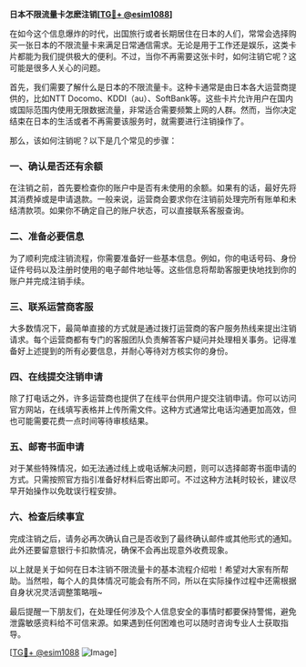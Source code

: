 **日本不限流量卡怎麽注销[[TG💪+ @esim1088](https://t.me/s/esim1088)]**

在如今这个信息爆炸的时代，出国旅行或者长期居住在日本的人们，常常会选择购买一张日本的不限流量卡来满足日常通信需求。无论是用于工作还是娱乐，这类卡片都能为我们提供极大的便利。不过，当你不再需要这张卡时，如何注销它呢？这可能是很多人关心的问题。

首先，我们需要了解什么是日本的不限流量卡。这种卡通常是由日本各大运营商提供的，比如NTT Docomo、KDDI（au）、SoftBank等。这些卡片允许用户在国内或国际范围内使用无限数据流量，非常适合需要频繁上网的人群。然而，当你决定结束在日本的生活或者不再需要该服务时，就需要进行注销操作了。

那么，该如何注销呢？以下是几个常见的步骤：

### 一、确认是否还有余额

在注销之前，首先要检查你的账户中是否有未使用的余额。如果有的话，最好先将其消费掉或是申请退款。一般来说，运营商会要求你在注销前处理完所有账单和未结清款项。如果你不确定自己的账户状态，可以直接联系客服查询。

### 二、准备必要信息

为了顺利完成注销流程，你需要准备好一些基本信息。例如，你的电话号码、身份证件号码以及注册时使用的电子邮件地址等。这些信息将帮助客服更快地找到你的账户并完成注销手续。

### 三、联系运营商客服

大多数情况下，最简单直接的方式就是通过拨打运营商的客户服务热线来提出注销请求。每个运营商都有专门的客服团队负责解答客户疑问并处理相关事务。记得准备好上述提到的所有必要信息，并耐心等待对方核实你的身份。

### 四、在线提交注销申请

除了打电话之外，许多运营商也提供了在线平台供用户提交注销申请。你可以访问官方网站，在线填写表格并上传所需文件。这种方式通常比电话沟通更加高效，但也可能需要花费一点时间等待审核结果。

### 五、邮寄书面申请

对于某些特殊情况，如无法通过线上或电话解决问题，则可以选择邮寄书面申请的方式。只需按照官方指引准备好材料后寄出即可。不过这种方法耗时较长，建议尽早开始操作以免耽误行程安排。

### 六、检查后续事宜

完成注销之后，请务必再次确认自己是否收到了最终确认邮件或其他形式的通知。此外还要留意银行卡扣款情况，确保不会再出现意外收费现象。

以上就是关于如何在日本注销不限流量卡的基本流程介绍啦！希望对大家有所帮助。当然啦，每个人的具体情况可能会有所不同，所以在实际操作过程中还需根据自身状况灵活调整策略哦~

最后提醒一下朋友们，在处理任何涉及个人信息安全的事情时都要保持警惕，避免泄露敏感资料给不可信来源。如果遇到任何困难也可以随时咨询专业人士获取指导。

[[TG💪+ @esim1088](https://t.me/s/esim1088) ![Image](https://i.postimg.cc/4NQfJmqS/Snipaste-2025-05-13-00-14-12.png)]